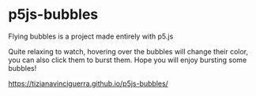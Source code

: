 # p5js-bubbles
Flying bubbles is a project made entirely with p5.js

Quite relaxing to watch, hovering over the bubbles will change their color, you can also click them to burst them.
Hope you will enjoy bursting some bubbles!

https://tizianavinciguerra.github.io/p5js-bubbles/
